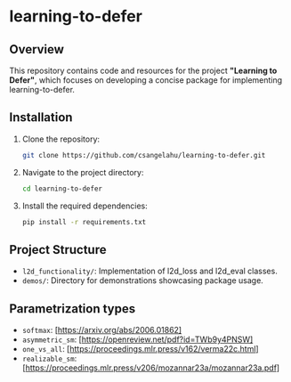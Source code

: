 # learning-to-defer

## Overview

This repository contains code and resources for the project **"Learning to Defer"**, which focuses on developing a concise package for implementing learning-to-defer. 

## Installation

1. Clone the repository:
    ```bash
    git clone https://github.com/csangelahu/learning-to-defer.git
    ```
2. Navigate to the project directory:
    ```bash
    cd learning-to-defer
    ```
3. Install the required dependencies:
    ```bash
    pip install -r requirements.txt
    ```

## Project Structure

- `l2d_functionality/`: Implementation of l2d_loss and l2d_eval classes.
- `demos/`: Directory for demonstrations showcasing package usage.

## Parametrization types
- `softmax`: [https://arxiv.org/abs/2006.01862]
- `asymmetric_sm`: [https://openreview.net/pdf?id=TWb9y4PNSW]
- `one_vs_all`: [https://proceedings.mlr.press/v162/verma22c.html]
- `realizable_sm`: [https://proceedings.mlr.press/v206/mozannar23a/mozannar23a.pdf]